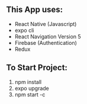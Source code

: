 ## This App uses:
- React Native (Javascript) 
- expo cli
- React Navigation Version 5
- Firebase (Authentication)
- Redux

## To Start Project:
1. npm install
2. expo upgrade
3. npm start -c
